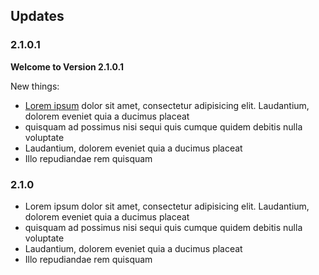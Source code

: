 Updates
-------

### 2.1.0.1

**Welcome to Version 2.1.0.1**

New things:

-   [Lorem ipsum](http://google.com) dolor sit amet, consectetur adipisicing elit.
    Laudantium, dolorem eveniet quia a ducimus placeat
-   quisquam ad possimus nisi sequi quis cumque quidem debitis nulla
    voluptate
-   Laudantium, dolorem eveniet quia a ducimus placeat
-   Illo repudiandae rem quisquam

### 2.1.0

-   Lorem ipsum dolor sit amet, consectetur adipisicing elit.
    Laudantium, dolorem eveniet quia a ducimus placeat
-   quisquam ad possimus nisi sequi quis cumque quidem debitis nulla
    voluptate
-   Laudantium, dolorem eveniet quia a ducimus placeat
-   Illo repudiandae rem quisquam
